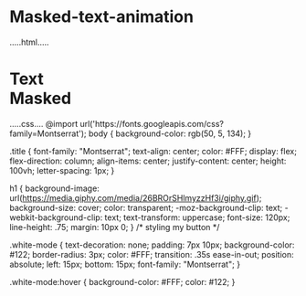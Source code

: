 # Masked-text-animation
.....html.....
<!DOCTYPE html>
<html>
  <head>
    <meta charset="utf-8">
    <meta name="viewport" content="width=device-width">
    <title>repl.it</title>
    <link href="style.css" rel="stylesheet" type="text/css" />
  </head>
  <body>
    <script src="script.js"></script>
    <div class="title">
 <h1>Text<br/>Masked</h1>
</div>
  </body>
</html>
.....css....
@import url('https://fonts.googleapis.com/css?family=Montserrat');
body {
	background-color: rgb(50, 5, 134);
}

.title {
	font-family: "Montserrat";
	text-align: center;
	color: #FFF;
	display: flex;
	flex-direction: column;
	align-items: center;
	justify-content: center;
	height: 100vh;
	letter-spacing: 1px;
}

h1 {
	background-image: url(https://media.giphy.com/media/26BROrSHlmyzzHf3i/giphy.gif);
	background-size: cover;
	color: transparent;
	-moz-background-clip: text;
	-webkit-background-clip: text;
	text-transform: uppercase;
	font-size: 120px;
	line-height: .75;
	margin: 10px 0;
}
/* styling my button */

.white-mode {
	text-decoration: none;
	padding: 7px 10px;
	background-color: #122;
	border-radius: 3px;
	color: #FFF;
	transition: .35s ease-in-out;
	position: absolute;
	left: 15px;
	bottom: 15px;
	font-family: "Montserrat";
}

.white-mode:hover {
	background-color: #FFF;
	color: #122;
}
